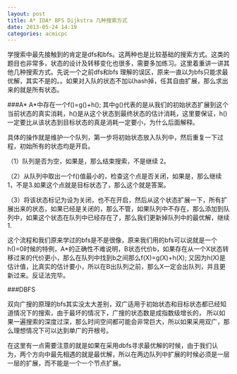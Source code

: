 ```yaml
---
layout: post
title: A* IDA* BFS Dijkstra 几种搜索方式
date: 2013-05-24 14:19
categories: acmicpc
---
```


学搜索中最先接触到的肯定是dfs和bfs。这两种也是比较基础的搜索方式。这类的题目也非常多，状态的设计及转移变化也很多，需要多加练习。这里着重讲一讲其他几种搜索方式。先说一个之前dfs和bfs 理解的误区，原来一直以为bfs只能求最优解，其实不是的。。如果对入队的状态不加以hash掉，任其自由扩展，那么求出来的就是所有状态。

###A*
A*中存在一个f()=g()+h(); 其中g()代表的是从我们的初始状态扩展到这个当前状态的真实消耗，h()是从这个状态到最终状态的估计消耗，这里要保证，h()一定要比从该状态到目标状态的真是消耗一定要小，为什么后面解释。

具体的操作就是维护一个队列，第一步将初始状态放入队列中，然后重复一下过程，初始所有的状态均是开启。

（1）队列是否为空，如果是，那么结束搜索，不是继续 2。

（2）从队列中取出一个f()值最小的，检查这个点是否关闭，如果是，那么继续1，不是3.如果这个点就是目标状态了，那么这个就是答案。

（3）将该状态标记为设为关闭，也不在开启，然后从这个状态扩展一下，所有扩展出来的状态，如果已经是关闭的，那么不管，如果队列中不存在，那么添加到队列中，如果这个状态在队列中已经存在了，那么我们更新掉队列中的最优解，继续1.

这个流程和我们原来学过的bfs是不是很像，原来我们用的bfs可以说就是一个h()=0时候的特例，A*的正确性不难说明，B状态代价b，如果存在从一个X状态转移过来的代价更小，那么在队列中找到b之间那么f(X)=g(X)+h(X); 又因为h(X)是估计值，比真实的估计要小，所以在B出队列之前，那么X一定会出队列，并且更新过来。反证法完毕。

###DBFS

双向广搜的原理的bfs其实没太大差别，双广适用于初始状态和目标状态都已经知道情况下的搜索，由于最坏的情况下，广搜的状态数是成指数级增长的， 所以如果一遍搜索的深度过深，那么时间空间都可能会非常巨大，所以如果采用双广，那么理想情况下可以达到单广的开根号。

在这里有一点需要注意的就是如果在采用dbfs寻求最优解的时候，由于我们认为，两个方向中最先相遇的就是最优解，所以在两边队列中扩展的时候必须是一层一层的扩展，而不能是一个一个节点扩展。